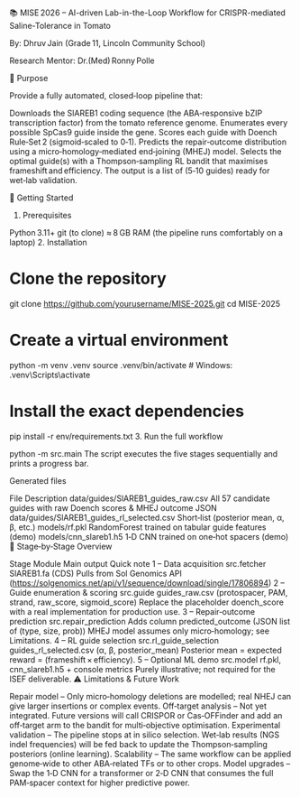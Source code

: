 📚 MISE 2026 – AI-driven Lab-in-the-Loop Workflow for CRISPR-mediated Saline-Tolerance in Tomato

By: Dhruv Jain (Grade 11, Lincoln Community School)


Research Mentor: Dr.(Med) Ronny Polle


🎯 Purpose

Provide a fully automated, closed‑loop pipeline that:

Downloads the SlAREB1 coding sequence (the ABA‑responsive bZIP transcription factor) from the tomato reference genome.
Enumerates every possible SpCas9 guide inside the gene.
Scores each guide with Doench Rule‑Set 2 (sigmoid‑scaled to 0‑1).
Predicts the repair‑outcome distribution using a micro‑homology‑mediated end‑joining (MHEJ) model.
Selects the optimal guide(s) with a Thompson‑sampling RL bandit that maximises frameshift and efficiency.
The output is a list of (5‑10 guides) ready for wet‑lab validation.

🚀 Getting Started

1. Prerequisites

Python 3.11+
git (to clone)
≈ 8 GB RAM (the pipeline runs comfortably on a laptop)
2. Installation

# Clone the repository
git clone https://github.com/yourusername/MISE-2025.git
cd MISE-2025

# Create a virtual environment
python -m venv .venv
source .venv/bin/activate      # Windows: .venv\Scripts\activate

# Install the exact dependencies
pip install -r env/requirements.txt
3. Run the full workflow

python -m src.main
The script executes the five stages sequentially and prints a progress bar.

Generated files

File	Description
data/guides/SlAREB1_guides_raw.csv	All 57 candidate guides with raw Doench scores & MHEJ outcome JSON
data/guides/SlAREB1_guides_rl_selected.csv	Short‑list (posterior mean, α, β, etc.)
models/rf.pkl	RandomForest trained on tabular guide features (demo)
models/cnn_slareb1.h5	1‑D CNN trained on one‑hot spacers (demo)
🧩 Stage‑by‑Stage Overview

Stage	Module	Main output	Quick note
1 – Data acquisition	src.fetcher	SlAREB1.fa (CDS)	Pulls from Sol Genomics API (https://solgenomics.net/api/v1/sequence/download/single/17806894)
2 – Guide enumeration & scoring	src.guide	guides_raw.csv (protospacer, PAM, strand, raw_score, sigmoid_score)	Replace the placeholder doench_score with a real implementation for production use.
3 – Repair‑outcome prediction	src.repair_prediction	Adds column predicted_outcome (JSON list of (type, size, prob))	MHEJ model assumes only micro‑homology; see Limitations.
4 – RL guide selection	src.rl_guide_selection	guides_rl_selected.csv (α, β, posterior_mean)	Posterior mean = expected reward = (frameshift × efficiency).
5 – Optional ML demo	src.model	rf.pkl, cnn_slareb1.h5 + console metrics	Purely illustrative; not required for the ISEF deliverable.
⚠️ Limitations & Future Work

Repair model – Only micro‑homology deletions are modelled; real NHEJ can give larger insertions or complex events.
Off‑target analysis – Not yet integrated. Future versions will call CRISPOR or Cas‑OFFinder and add an off‑target arm to the bandit for multi‑objective optimisation.
Experimental validation – The pipeline stops at in silico selection. Wet‑lab results (NGS indel frequencies) will be fed back to update the Thompson‑sampling posteriors (online learning).
Scalability – The same workflow can be applied genome‑wide to other ABA‑related TFs or to other crops.
Model upgrades – Swap the 1‑D CNN for a transformer or 2‑D CNN that consumes the full PAM‑spacer context for higher predictive power.

